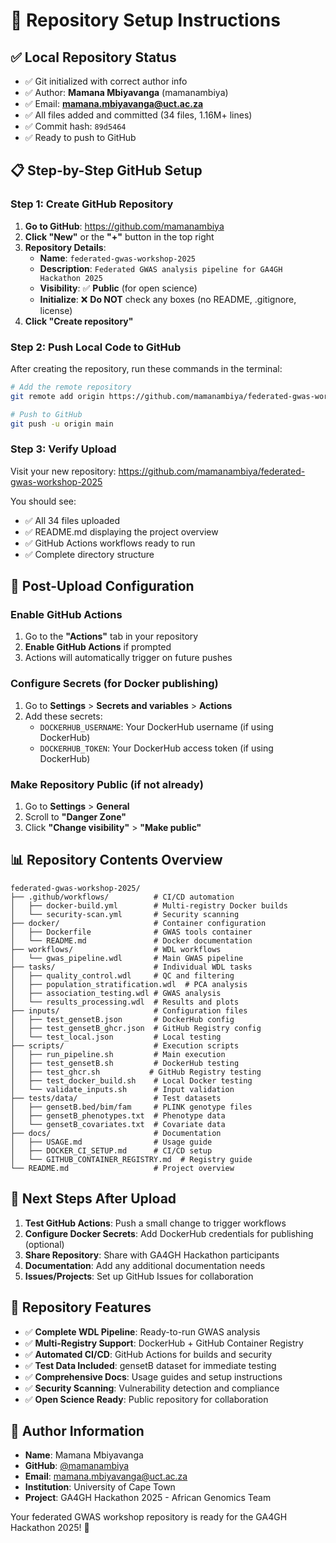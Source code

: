 # 🚀 Repository Setup Instructions

## ✅ Local Repository Status
- ✅ Git initialized with correct author info
- ✅ Author: **Mamana Mbiyavanga** (mamanambiya)
- ✅ Email: **mamana.mbiyavanga@uct.ac.za**
- ✅ All files added and committed (34 files, 1.16M+ lines)
- ✅ Commit hash: `89d5464`
- ✅ Ready to push to GitHub

## 📋 Step-by-Step GitHub Setup

### Step 1: Create GitHub Repository

1. **Go to GitHub**: https://github.com/mamanambiya
2. **Click "New"** or the **"+"** button in the top right
3. **Repository Details**:
   - **Name**: `federated-gwas-workshop-2025`
   - **Description**: `Federated GWAS analysis pipeline for GA4GH Hackathon 2025`
   - **Visibility**: ✅ **Public** (for open science)
   - **Initialize**: ❌ **Do NOT** check any boxes (no README, .gitignore, license)
4. **Click "Create repository"**

### Step 2: Push Local Code to GitHub

After creating the repository, run these commands in the terminal:

```bash
# Add the remote repository
git remote add origin https://github.com/mamanambiya/federated-gwas-workshop-2025.git

# Push to GitHub
git push -u origin main
```

### Step 3: Verify Upload

Visit your new repository: https://github.com/mamanambiya/federated-gwas-workshop-2025

You should see:
- ✅ All 34 files uploaded
- ✅ README.md displaying the project overview
- ✅ GitHub Actions workflows ready to run
- ✅ Complete directory structure

## 🔧 Post-Upload Configuration

### Enable GitHub Actions
1. Go to the **"Actions"** tab in your repository
2. **Enable GitHub Actions** if prompted
3. Actions will automatically trigger on future pushes

### Configure Secrets (for Docker publishing)
1. Go to **Settings** > **Secrets and variables** > **Actions**
2. Add these secrets:
   - `DOCKERHUB_USERNAME`: Your DockerHub username (if using DockerHub)
   - `DOCKERHUB_TOKEN`: Your DockerHub access token (if using DockerHub)

### Make Repository Public (if not already)
1. Go to **Settings** > **General**
2. Scroll to **"Danger Zone"**
3. Click **"Change visibility"** > **"Make public"**

## 📊 Repository Contents Overview

```
federated-gwas-workshop-2025/
├── .github/workflows/          # CI/CD automation
│   ├── docker-build.yml        # Multi-registry Docker builds
│   └── security-scan.yml       # Security scanning
├── docker/                     # Container configuration
│   ├── Dockerfile              # GWAS tools container
│   └── README.md               # Docker documentation
├── workflows/                  # WDL workflows
│   └── gwas_pipeline.wdl       # Main GWAS pipeline
├── tasks/                      # Individual WDL tasks
│   ├── quality_control.wdl     # QC and filtering
│   ├── population_stratification.wdl  # PCA analysis
│   ├── association_testing.wdl # GWAS analysis
│   └── results_processing.wdl  # Results and plots
├── inputs/                     # Configuration files
│   ├── test_gensetB.json       # DockerHub config
│   ├── test_gensetB_ghcr.json  # GitHub Registry config
│   └── test_local.json         # Local testing
├── scripts/                    # Execution scripts
│   ├── run_pipeline.sh         # Main execution
│   ├── test_gensetB.sh         # DockerHub testing
│   ├── test_ghcr.sh           # GitHub Registry testing
│   ├── test_docker_build.sh    # Local Docker testing
│   └── validate_inputs.sh      # Input validation
├── tests/data/                 # Test datasets
│   ├── gensetB.bed/bim/fam     # PLINK genotype files
│   ├── gensetB_phenotypes.txt  # Phenotype data
│   └── gensetB_covariates.txt  # Covariate data
├── docs/                       # Documentation
│   ├── USAGE.md                # Usage guide
│   ├── DOCKER_CI_SETUP.md      # CI/CD setup
│   └── GITHUB_CONTAINER_REGISTRY.md  # Registry guide
└── README.md                   # Project overview
```

## 🎯 Next Steps After Upload

1. **Test GitHub Actions**: Push a small change to trigger workflows
2. **Configure Docker Secrets**: Add DockerHub credentials for publishing (optional)
3. **Share Repository**: Share with GA4GH Hackathon participants
4. **Documentation**: Add any additional documentation needs
5. **Issues/Projects**: Set up GitHub Issues for collaboration

## 🌟 Repository Features

- ✅ **Complete WDL Pipeline**: Ready-to-run GWAS analysis
- ✅ **Multi-Registry Support**: DockerHub + GitHub Container Registry
- ✅ **Automated CI/CD**: GitHub Actions for builds and security
- ✅ **Test Data Included**: gensetB dataset for immediate testing
- ✅ **Comprehensive Docs**: Usage guides and setup instructions
- ✅ **Security Scanning**: Vulnerability detection and compliance
- ✅ **Open Science Ready**: Public repository for collaboration

## 👤 Author Information

- **Name**: Mamana Mbiyavanga
- **GitHub**: [@mamanambiya](https://github.com/mamanambiya)
- **Email**: mamana.mbiyavanga@uct.ac.za
- **Institution**: University of Cape Town
- **Project**: GA4GH Hackathon 2025 - African Genomics Team

Your federated GWAS workshop repository is ready for the GA4GH Hackathon 2025! 🧬 